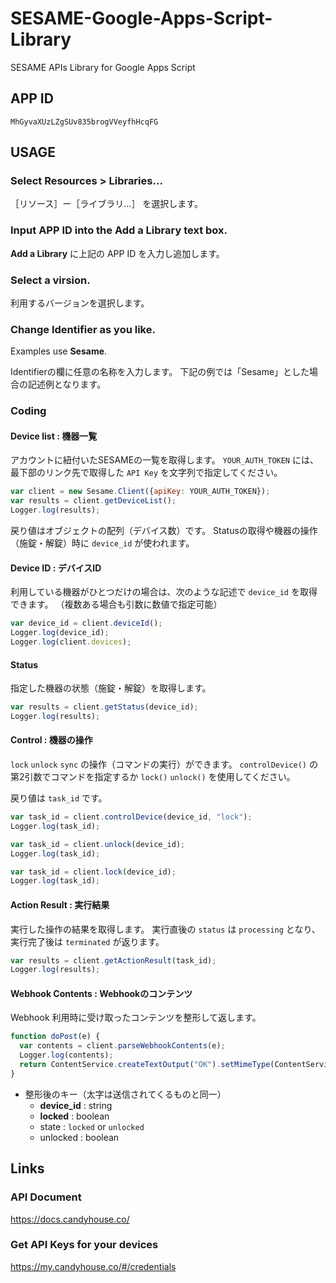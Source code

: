 SESAME-Google-Apps-Script-Library
=================================

SESAME APIs Library for Google Apps Script

APP ID
------

```
MhGyvaXUzLZgSUv835brogVVeyfhHcqFG
```

USAGE
-----

### Select Resources > Libraries...

［リソース］ー［ライブラリ…］ を選択します。

### Input APP ID into the **Add a Library** text box.

**Add a Library** に上記の APP ID を入力し追加します。

### Select a virsion.

利用するバージョンを選択します。

### Change Identifier as you like.

Examples use **Sesame**.

Identifierの欄に任意の名称を入力します。
下記の例では「Sesame」とした場合の記述例となります。

### Coding

#### Device list : 機器一覧

アカウントに紐付いたSESAMEの一覧を取得します。
`YOUR_AUTH_TOKEN` には、最下部のリンク先で取得した `API Key` を文字列で指定してください。

```js
var client = new Sesame.Client({apiKey: YOUR_AUTH_TOKEN});
var results = client.getDeviceList();
Logger.log(results);
```
戻り値はオブジェクトの配列（デバイス数）です。
Statusの取得や機器の操作（施錠・解錠）時に `device_id` が使われます。

#### Device ID : デバイスID

利用している機器がひとつだけの場合は、次のような記述で `device_id` を取得できます。
（複数ある場合も引数に数値で指定可能）

```js
var device_id = client.deviceId();
Logger.log(device_id);
Logger.log(client.devices);
```

#### Status

指定した機器の状態（施錠・解錠）を取得します。

```js
var results = client.getStatus(device_id);
Logger.log(results);
```

#### Control : 機器の操作

`lock` `unlock` `sync` の操作（コマンドの実行）ができます。
`controlDevice()` の第2引数でコマンドを指定するか `lock()` `unlock()` を使用してください。

戻り値は `task_id` です。

```js
var task_id = client.controlDevice(device_id, "lock");
Logger.log(task_id);

var task_id = client.unlock(device_id);
Logger.log(task_id);

var task_id = client.lock(device_id);
Logger.log(task_id);
```

#### Action Result : 実行結果

実行した操作の結果を取得します。
実行直後の `status` は `processing` となり、実行完了後は `terminated` が返ります。

```js
var results = client.getActionResult(task_id);
Logger.log(results);
```

#### Webhook Contents : Webhookのコンテンツ

Webhook 利用時に受け取ったコンテンツを整形して返します。

```js
function doPost(e) {
  var contents = client.parseWebhookContents(e);
  Logger.log(contents);
  return ContentService.createTextOutput("OK").setMimeType(ContentService.MimeType.TEXT);
}
```

* 整形後のキー（太字は送信されてくるものと同一）
  * **device_id** : string
  * **locked** : boolean
  * state : `locked` or `unlocked`
  * unlocked : boolean


## Links

### API Document

https://docs.candyhouse.co/

### Get API Keys for your devices

https://my.candyhouse.co/#/credentials
